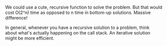 We could use a cute, recursive function to solve the problem. But that would cost O(2^n)
time as opposed to n time in bottom-up solutions. Massive difference!

In general, whenever you have a recursive solution to a problem, think about what's actually happening on the call stack.
An iterative solution might be more efficient.

